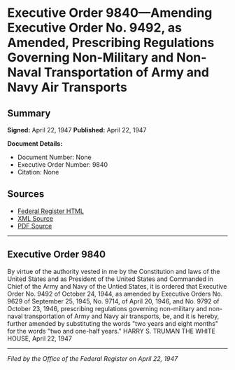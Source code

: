 # Executive Order 9840—Amending Executive Order No. 9492, as Amended, Prescribing Regulations Governing Non-Military and Non-Naval Transportation of Army and Navy Air Transports

## Summary

**Signed:** April 22, 1947
**Published:** April 22, 1947

**Document Details:**
- Document Number: None
- Executive Order Number: 9840
- Citation: None

## Sources
- [Federal Register HTML](https://www.presidency.ucsb.edu/documents/executive-order-9840-amending-executive-order-no-9492-amended-prescribing-regulations)
- [XML Source](None)
- [PDF Source](None)

---

## Executive Order 9840

By virtue of the authority vested in me by the Constitution and laws of the United States and as President of the United States and Commanded in Chief of the Army and Navy of the Untied States, it is ordered that Executive Order No. 9492 of October 24, 1944, as amended by Executive Orders No. 9629 of September 25, 1945, No. 9714, of April 20, 1946, and No. 9792 of October 23, 1946, prescribing regulations governing non-military and non-naval transportation of Army and Navy air transports, be, and it is hereby, further amended by substituting the words "two years and eight months" for the words "two and one-half years."
HARRY S. TRUMAN
THE WHITE HOUSE,
April 22, 1947

---

*Filed by the Office of the Federal Register on April 22, 1947*
